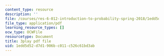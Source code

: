 ```yaml
---
content_type: resource
description: ''
file: /courses/res-6-012-introduction-to-probability-spring-2018/1edd5d52d7d1906bc011c526c61bd3ab_mUxg3j_h5GM.pdf
file_type: application/pdf
learning_resource_types: []
ocw_type: OCWFile
resourcetype: Document
title: 3play pdf file
uid: 1edd5d52-d7d1-906b-c011-c526c61bd3ab
---
```


